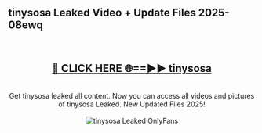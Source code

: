 <h2>tinysosa Leaked Video + Update Files 2025- 08ewq</h2>
<br>
<div align="center">
<h2><a href="https://libra.edu.pl?tinysosa" rel="nofollow">🔴 CLICK HERE 🌐==►► tinysosa</a></h2>
<br>
Get tinysosa leaked all content. Now you can access all videos and pictures of tinysosa Leaked. New Updated Files 2025!
<br>
<br>
<a href="https://libra.edu.pl?tinysosa" rel="nofollow" data-target="animated-image.originalLink"><img src="https://i.ibb.co.com/WyWwxjT/player-gif2.gif" alt="tinysosa Leaked OnlyFans" style="max-width: 100%; display: inline-block;" data-target="animated-image.originalImage"></a>
</div>
<br>